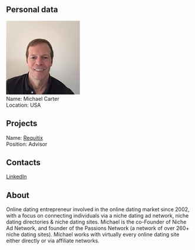 ## Personal data
![michael carter photo](photo/michael_carter.jpg)  
Name:   Michael Carter  
Location: USA  
## Projects 
Name: [Requitix](../projects/requitix.md)  
Position: Advisor   
## Contacts
[LinkedIn](https://www.linkedin.com/in/michaelscarter/)  
## About
Online dating entrepreneur involved in the online dating market since 2002, with a focus on connecting individuals via a niche dating ad network, niche dating directories & niche dating sites. Michael is the co-Founder of Niche Ad Network, and founder of the Passions Network (a network of over 260+ niche dating sites). Michael works with virtually every online dating site either directly or via affiliate networks.
